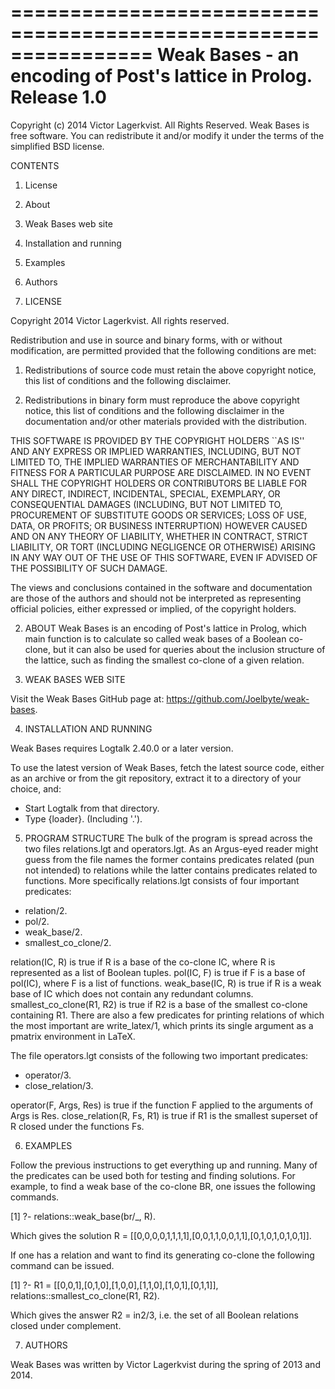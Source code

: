 ================================================================
Weak Bases - an encoding of Post's lattice in Prolog.
Release 1.0 
================================================================

Copyright (c) 2014  Victor Lagerkvist. All Rights Reserved.
Weak Bases is free software. You can redistribute it and/or
modify it under the terms of the simplified BSD license.

CONTENTS

 1. License
 2. About
 3. Weak Bases web site
 4. Installation and running
 5. Examples
 6. Authors

1. LICENSE

Copyright 2014 Victor Lagerkvist. All rights reserved.

Redistribution and use in source and binary forms, with or without
modification, are permitted provided that the following conditions
are met:

   1. Redistributions of source code must retain the above copyright
      notice, this list of conditions and the following disclaimer.

   2. Redistributions in binary form must reproduce the above copyright
      notice, this list of conditions and the following disclaimer in the
      documentation and/or other materials provided with the distribution.

THIS SOFTWARE IS PROVIDED BY THE COPYRIGHT HOLDERS ``AS IS'' AND ANY EXPRESS
OR IMPLIED WARRANTIES, INCLUDING, BUT NOT LIMITED TO, THE IMPLIED WARRANTIES
OF MERCHANTABILITY AND FITNESS FOR A PARTICULAR PURPOSE ARE DISCLAIMED. IN NO
EVENT SHALL THE COPYRIGHT HOLDERS OR CONTRIBUTORS BE LIABLE FOR ANY DIRECT,
INDIRECT, INCIDENTAL, SPECIAL, EXEMPLARY, OR CONSEQUENTIAL DAMAGES (INCLUDING,
BUT NOT LIMITED TO, PROCUREMENT OF SUBSTITUTE GOODS OR SERVICES; LOSS OF USE,
DATA, OR PROFITS; OR BUSINESS INTERRUPTION) HOWEVER CAUSED AND ON ANY THEORY
OF LIABILITY, WHETHER IN CONTRACT, STRICT LIABILITY, OR TORT (INCLUDING
NEGLIGENCE OR OTHERWISE) ARISING IN ANY WAY OUT OF THE USE OF THIS SOFTWARE,
EVEN IF ADVISED OF THE POSSIBILITY OF SUCH DAMAGE.

The views and conclusions contained in the software and documentation
are those of the authors and should not be interpreted as representing
official policies, either expressed or implied, of the copyright holders.

2. ABOUT
Weak Bases is an encoding of Post's lattice in Prolog, which main
function is to calculate so called weak bases of a Boolean co-clone,
but it can also be used for queries about the inclusion structure of
the lattice, such as finding the smallest co-clone of a given
relation.

3. WEAK BASES WEB SITE

Visit the Weak Bases GitHub page at:
https://github.com/Joelbyte/weak-bases.

4. INSTALLATION AND RUNNING

Weak Bases requires Logtalk 2.40.0 or a later version.

To use the latest version of Weak Bases, fetch the latest source
code, either as an archive or from the git repository, extract it to
a directory of your choice, and:

* Start Logtalk from that directory.
* Type {loader}. (Including '.').

5. PROGRAM STRUCTURE
The bulk of the program is spread across the two files relations.lgt
and operators.lgt. As an Argus-eyed reader might guess from the file
names the former contains predicates related (pun not intended) to
relations while the latter contains predicates related to
functions. More specifically relations.lgt consists of four important
predicates:

* relation/2. 
* pol/2.
* weak_base/2.
* smallest_co_clone/2.

relation(IC, R) is true if R is a base of the co-clone IC, where R is
represented as a list of Boolean tuples. pol(IC, F) is true if F is a
base of pol(IC), where F is a list of functions. weak_base(IC, R) is
true if R is a weak base of IC which does not contain any redundant
columns. smallest_co_clone(R1, R2) is true if R2 is a base of the
smallest co-clone containing R1. There are also a few predicates for
printing relations of which the most important are write_latex/1, which
prints its single argument as a pmatrix environment in LaTeX.

The file operators.lgt consists of the
following two important predicates:

* operator/3.
* close_relation/3.

operator(F, Args, Res) is true if the function F applied to the
arguments of Args is Res. close_relation(R, Fs, R1) is true if R1 is
the smallest superset of R closed under the functions Fs.

6. EXAMPLES

Follow the previous instructions to get everything up and
running. Many of the predicates can be used both for testing and
finding solutions. For example, to find a weak base of the co-clone
BR, one issues the following commands.

[1]  ?- relations::weak_base(br/_, R).

Which gives the solution R =
[[0,0,0,0,1,1,1,1],[0,0,1,1,0,0,1,1],[0,1,0,1,0,1,0,1]].

If one has a relation and want to find its generating co-clone the
following command can be issued.

[1]  ?- R1 = [[0,0,1],[0,1,0],[1,0,0],[1,1,0],[1,0,1],[0,1,1]], relations::smallest_co_clone(R1, R2).

Which gives the answer R2 = in2/3, i.e. the set of all Boolean
relations closed under complement.

7. AUTHORS

Weak Bases was written by Victor Lagerkvist during the spring of 2013
and 2014.
